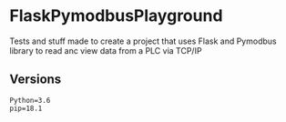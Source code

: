 # FlaskPymodbusPlayground

Tests and stuff made to create a project that uses Flask and Pymodbus
library to read anc view data from a PLC via TCP/IP


## Versions
```
Python=3.6
pip=18.1
```

